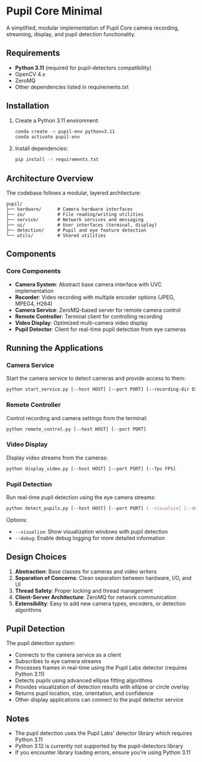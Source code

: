# Pupil Core Minimal

A simplified, modular implementation of Pupil Core camera recording, streaming, display, and pupil detection functionality.

## Requirements

- **Python 3.11** (required for pupil-detectors compatibility)
- OpenCV 4.x
- ZeroMQ
- Other dependencies listed in requirements.txt

## Installation

1. Create a Python 3.11 environment:
   ```bash
   conda create -n pupil-env python=3.11
   conda activate pupil-env
   ```

2. Install dependencies:
   ```bash
   pip install -r requirements.txt
   ```

## Architecture Overview

The codebase follows a modular, layered architecture:

```
pupil/
├── hardware/      # Camera hardware interfaces
├── io/            # File reading/writing utilities
├── service/       # Network services and messaging
├── ui/            # User interfaces (terminal, display)
├── detection/     # Pupil and eye feature detection
└── utils/         # Shared utilities
```

## Components

### Core Components

- **Camera System**: Abstract base camera interface with UVC implementation
- **Recorder**: Video recording with multiple encoder options (JPEG, MPEG4, H264)
- **Camera Service**: ZeroMQ-based server for remote camera control
- **Remote Controller**: Terminal client for controlling recording
- **Video Display**: Optimized multi-camera video display
- **Pupil Detector**: Client for real-time pupil detection from eye cameras

## Running the Applications

### Camera Service

Start the camera service to detect cameras and provide access to them:

```bash
python start_service.py [--host HOST] [--port PORT] [--recording-dir DIR]
```

### Remote Controller

Control recording and camera settings from the terminal:

```bash
python remote_control.py [--host HOST] [--port PORT]
```

### Video Display

Display video streams from the cameras:

```bash
python display_video.py [--host HOST] [--port PORT] [--fps FPS]
```

### Pupil Detection

Run real-time pupil detection using the eye camera streams:

```bash
python detect_pupils.py [--host HOST] [--port PORT] [--visualize] [--debug]
```

Options:
- `--visualize`: Show visualization windows with pupil detection
- `--debug`: Enable debug logging for more detailed information

## Design Choices

1. **Abstraction**: Base classes for cameras and video writers
2. **Separation of Concerns**: Clean separation between hardware, I/O, and UI
3. **Thread Safety**: Proper locking and thread management
4. **Client-Server Architecture**: ZeroMQ for network communication
5. **Extensibility**: Easy to add new camera types, encoders, or detection algorithms

## Pupil Detection

The pupil detection system:
- Connects to the camera service as a client
- Subscribes to eye camera streams
- Processes frames in real-time using the Pupil Labs detector (requires Python 3.11)
- Detects pupils using advanced ellipse fitting algorithms
- Provides visualization of detection results with ellipse or circle overlay
- Returns pupil location, size, orientation, and confidence
- Other display applications can connect to the pupil detector service

## Notes

- The pupil detection uses the Pupil Labs' detector library which requires Python 3.11
- Python 3.12 is currently not supported by the pupil-detectors library
- If you encounter library loading errors, ensure you're using Python 3.11